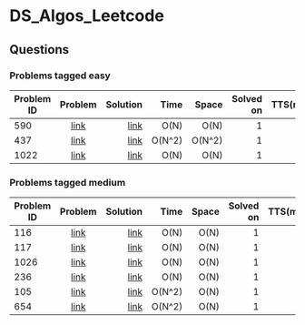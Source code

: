 # DS_Algos_Leetcode

## Questions

### Problems tagged easy
| Problem ID | Problem | Solution | Time | Space | Solved on| TTS(min)| Topic|
| ---------- |:-------:| -----:| ------: | -----:| ---------:| -------:| -----:|
| 590 | [link](https://leetcode.com/problems/n-ary-tree-postorder-traversal/) |    [link](https://github.com/gaya3naveena/DS_Algos_Leetcode/blob/master/Tree/n-ary-postorder.java) | O(N) | O(N) | 1| 1| Tree|
| 437 | [link](https://leetcode.com/problems/path-sum-iii/) |    [link](https://github.com/gaya3naveena/DS_Algos_Leetcode/blob/master/Tree/path-sum-iii.java) | O(N^2) | O(N^2) | 1| 1| Tree|
| 1022 | [link](https://leetcode.com/problems/sum-of-root-to-leaf-binary-numbers/) |    [link](https://github.com/gaya3naveena/DS_Algos_Leetcode/blob/master/Tree/sum-of-root-to-leaf-binary-numbers.java) | O(N) | O(N) | 1| 1| Tree|

### Problems tagged medium
| Problem ID | Problem | Solution | Time | Space | Solved on| TTS(min)| Topic|
| ---------- |:-------:| -----:| ------: | -----:| ---------:| -------:| -----:|
| 116 | [link](https://leetcode.com/problems/populating-next-right-pointers-in-each-node/) |    [link](https://github.com/gaya3naveena/DS_Algos_Leetcode/blob/master/Tree/populating-next-right-pointers-in-each-node.java) | O(N) | O(N) | 1| 1| Tree|
| 117 | [link](https://leetcode.com/problems/populating-next-right-pointers-in-each-node-ii/) |    [link](https://github.com/gaya3naveena/DS_Algos_Leetcode/blob/master/Tree/populating-next-right-pointers-in-each-node-ii.java) | O(N) | O(N) | 1| 1| Tree|
| 1026 | [link](https://leetcode.com/problems/maximum-difference-between-node-and-ancestor/) |    [link](https://github.com/gaya3naveena/DS_Algos_Leetcode/blob/master/Tree/maximum-difference-between-node-and-ancestor.java) | O(N) | O(N) | 1| 1| Tree|
| 236 | [link](https://leetcode.com/problems/lowest-common-ancestor-of-a-binary-tree/) |    [link](https://github.com/gaya3naveena/DS_Algos_Leetcode/blob/master/Tree/lowest-common-ancestor-of-a-binary-tree.java) | O(N) | O(N) | 1| 1| Tree|
| 105 | [link](https://leetcode.com/problems/construct-binary-tree-from-preorder-and-inorder-traversal/) |    [link](https://github.com/gaya3naveena/DS_Algos_Leetcode/blob/master/Tree/construct-binary-tree-from-preorder-and-inorder-traversal.java) | O(N^2) | O(N) | 1| 1| Tree|
| 654 | [link](https://leetcode.com/problems/maximum-binary-tree/) |    [link](https://github.com/gaya3naveena/DS_Algos_Leetcode/blob/master/Tree/maximum-binary-tree.java) | O(N^2) | O(N) | 1| 1| Tree|
